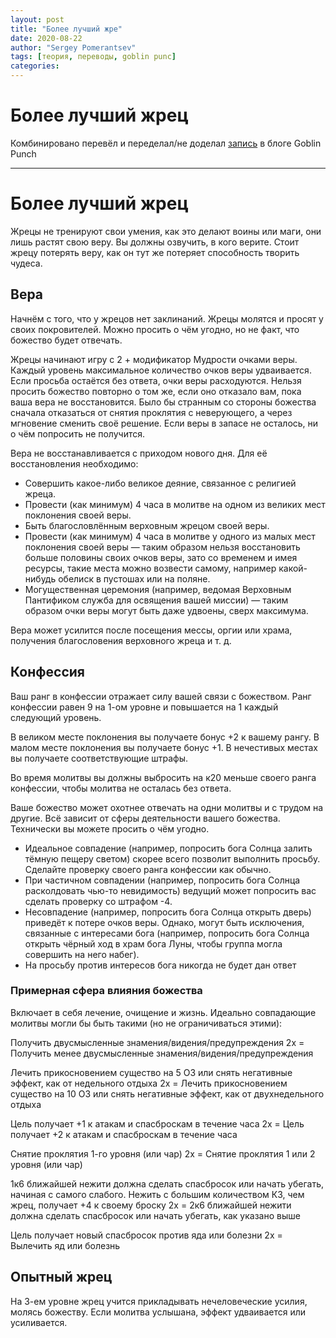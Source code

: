 ```yaml
---
layout: post
title: "Более лучший жре"
date: 2020-08-22
author: "Sergey Pomerantsev"
tags: [теория, переводы, goblin punc]
categories:
---
```


# Более лучший жрец

Комбинировано перевёл и переделал/не доделал [запись](http://goblinpunch.blogspot.com/2013/12/towards-better-cleric.html) в блоге Goblin Punch

---

# Более лучший жрец

Жрецы не тренируют свои умения, как это делают воины или маги, они лишь растят свою веру. Вы должны озвучить, в кого верите. Стоит жрецу потерять веру, как он тут же потеряет способность творить чудеса.

## Вера

Начнём с того, что у жрецов нет заклинаний. Жрецы молятся и просят у своих покровителей. Можно просить о чём угодно, но не факт, что божество будет отвечать.

Жрецы начинают игру с 2 + модификатор Мудрости очками веры. Каждый уровень максимальное количество очков веры удваивается. Если просьба остаётся без ответа, очки веры расходуются. Нельзя просить божество повторно о том же, если оно отказало вам, пока ваша вера не восстановится. Было бы странным со стороны божества сначала отказаться от снятия проклятия с неверующего, а через мгновение сменить своё решение. Если веры в запасе не осталось, ни о чём попросить не получится.

Вера не восстанавливается с приходом нового дня. Для её восстановления необходимо:

- Совершить какое-либо великое деяние, связанное с религией жреца.
- Провести (как минимум) 4 часа в молитве на одном из великих мест поклонения своей веры.
- Быть благословлённым верховным жрецом своей веры.
- Провести (как минимум) 4 часа в молитве у одного из малых мест поклонения своей веры — таким образом нельзя восстановить больше половины своих очков веры, зато со временем и имея ресурсы, такие места можно возвести самому, например какой-нибудь обелиск в пустошах или на поляне.
- Могущественная церемония (например, ведомая Верховным Пантификом служба для освящения вашей миссии) — таким образом очки веры могут быть даже удвоены, сверх максимума.

Вера может усилится после посещения мессы, оргии или храма, получения благословения верховного жреца и т. д.

## Конфессия

Ваш ранг в конфессии отражает силу вашей связи с божеством. Ранг конфессии равен 9 на 1-ом уровне и повышается на 1 каждый следующий уровень.

В великом месте поклонения вы получаете бонус +2 к вашему рангу. В малом месте поклонения вы получаете бонус +1. В нечестивых местах вы получаете соответствующие штрафы.

Во время молитвы вы должны выбросить на к20 меньше своего ранга конфессии, чтобы молитва не осталась без ответа.

Ваше божество может охотнее отвечать на одни молитвы и с трудом на другие. Всё зависит от сферы деятельности вашего божества. Технически вы можете просить о чём угодно.

- Идеальное совпадение (например, попросить бога Солнца залить тёмную пещеру светом) скорее всего позволит выполнить просьбу. Сделайте проверку своего ранга конфессии как обычно.
- При частичном совпадении (например, попросить бога Солнца расколдовать чью-то невидимость) ведущий может попросить вас сделать проверку со штрафом -4.
- Несовпадение (например, попросить бога Солнца открыть дверь) приведёт к потере очков веры. Однако, могут быть исключения, связанные с интересами бога (например, попросить бога Солнца открыть чёрный ход в храм бога Луны, чтобы группа могла совершить на него набег).
- На просьбу против интересов бога никогда не будет дан ответ

### Примерная сфера влияния божества

Включает в себя лечение, очищение и жизнь. Идеально совпадающие молитвы могли бы быть такими (но не ограничиваться этими):

Получить двусмысленные знамения/видения/предупреждения
2x = Получить менее двусмысленные знамения/видения/предупреждения

Лечить прикосновением существо на 5 ОЗ или снять негативные эффект, как от недельного отдыха
2х = Лечить прикосновением существо на 10 ОЗ или снять негативные эффект, как от двухнедельного отдыха

Цель получает +1 к атакам и спасброскам в течение часа
2x = Цель получает +2 к атакам и спасброскам в течение часа

Снятие проклятия 1-го уровня (или чар)
2x = Снятие проклятия 1 или 2 уровня (или чар)

1к6 ближайшей нежити должна сделать спасбросок или начать убегать, начиная с самого слабого. Нежить с большим количеством КЗ, чем жрец, получает +4 к своему броску
2x = 2к6 ближайшей нежити должна сделать спасбросок или начать убегать, как указано выше

Цель получает новый спасбросок против яда или болезни
2x = Вылечить яд или болезнь

## Опытный жрец

На 3-ем уровне жрец учится прикладывать нечеловеческие усилия, молясь божеству. Если молитва услышана, эффект удваивается или усиливается.
